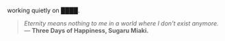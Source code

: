 working quietly on ████.


<!--QUOTE_START-->
> *Eternity means nothing to me in a world where I don't exist anymore.*
> — **Three Days of Happiness, Sugaru Miaki.**
<!--QUOTE_END-->
<!-- last updated: 2025-10-12T08:11:13.023837+00:00 -->
